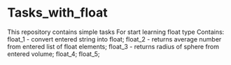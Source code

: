 # Tasks_with_float
This repository contains simple tasks 
For start learning float type
Contains:
float_1 - convert entered string into float;
float_2 - returns average number from entered list of float elements;
float_3 - returns radius of sphere from entered volume;
float_4;
float_5;
